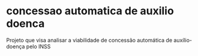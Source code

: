 # concessao automatica de auxilio doenca
 Projeto que visa analisar a viabilidade de concessão automática de auxílio-doença pelo INSS
